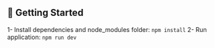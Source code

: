 ## 🚀 Getting Started
1- Install dependencies and node_modules folder: ```npm install```
2- Run application: ```npm run dev```
